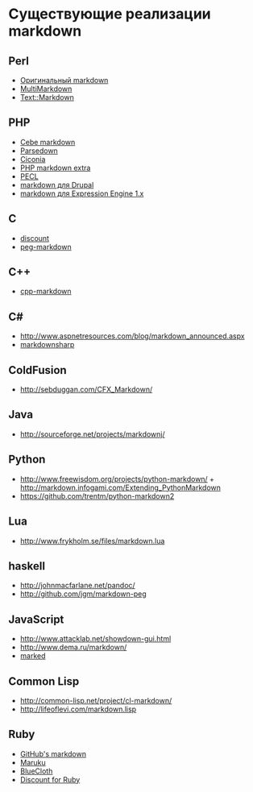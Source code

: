 # Существующие реализации markdown

Perl
----

- [Оригинальный markdown](http://daringfireball.net/projects/markdown/)
- [MultiMarkdown](http://fletcher.freeshell.org/wiki/MultiMarkdown)
- [Text::Markdown](http://search.cpan.org/~bobtfish/Text-Markdown-1.000031/lib/Text/Markdown.pm)

PHP
---

- [Cebe markdown](https://github.com/cebe/markdown)
- [Parsedown](https://github.com/erusev/parsedown)
- [Ciconia](https://github.com/kzykhys/Ciconia)
- [PHP markdown extra](http://michelf.com/projects/php-markdown/extra/)
- [PECL](http://pecl.php.net/package/markdown)
- [markdown для Drupal](http://drupal.org/project/markdown)
- [markdown для Expression Engine 1.x](http://expressionengine.com/downloads/details/markdown/)

C
---
- [discount](http://www.pell.portland.or.us/~orc/Code/discount)
- [peg-markdown](https://github.com/jgm/peg-markdown)

C++
---
- [cpp-markdown](http://cpp-markdown.sourceforge.net/)


C#
--
- http://www.aspnetresources.com/blog/markdown_announced.aspx
- [markdownsharp](http://code.google.com/p/markdownsharp/)

ColdFusion
----------

- http://sebduggan.com/CFX_Markdown/

Java
----
- http://sourceforge.net/projects/markdownj/

Python
------
- http://www.freewisdom.org/projects/python-markdown/ + http://markdown.infogami.com/Extending_PythonMarkdown
- https://github.com/trentm/python-markdown2

Lua
---
- http://www.frykholm.se/files/markdown.lua

haskell
-------
- http://johnmacfarlane.net/pandoc/
- http://github.com/jgm/markdown-peg

JavaScript
----------
- http://www.attacklab.net/showdown-gui.html
- http://www.dema.ru/markdown/
- [marked](https://github.com/chjj/marked/)

Common Lisp
-----------
- http://common-lisp.net/project/cl-markdown/
- http://lifeoflevi.com/markdown.lisp


Ruby
----
- [GitHub's markdown](https://github.com/vmg/redcarpet)
- [Maruku](http://maruku.rubyforge.org/)
- [BlueCloth](http://deveiate.org/projects/BlueCloth)
- [Discount for Ruby](https://github.com/rtomayko/rdiscount#readme)
